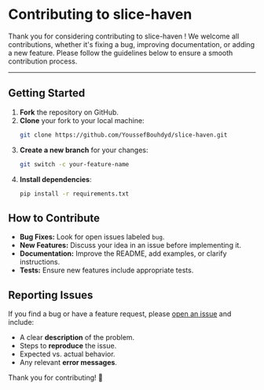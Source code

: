 # Contributing to slice-haven

Thank you for considering contributing to slice-haven ! We welcome all contributions, whether it's fixing a bug, improving documentation, or adding a new feature. Please follow the guidelines below to ensure a smooth contribution process.

---

## Getting Started
1. **Fork** the repository on GitHub.
2. **Clone** your fork to your local machine:
   ```sh
   git clone https://github.com/YoussefBouhdyd/slice-haven.git
   ```
3. **Create a new branch** for your changes:
   ```sh
   git switch -c your-feature-name
   ```
4. **Install dependencies**:
   ```sh
   pip install -r requirements.txt
   ```

## How to Contribute
- **Bug Fixes:** Look for open issues labeled `bug`.
- **New Features:** Discuss your idea in an issue before implementing it.
- **Documentation:** Improve the README, add examples, or clarify instructions.
- **Tests:** Ensure new features include appropriate tests.

## Reporting Issues
If you find a bug or have a feature request, please [open an issue](https://github.com/slice-haven/issues) and include:
- A clear **description** of the problem.
- Steps to **reproduce** the issue.
- Expected vs. actual behavior.
- Any relevant **error messages**.

Thank you for contributing! 🚀


